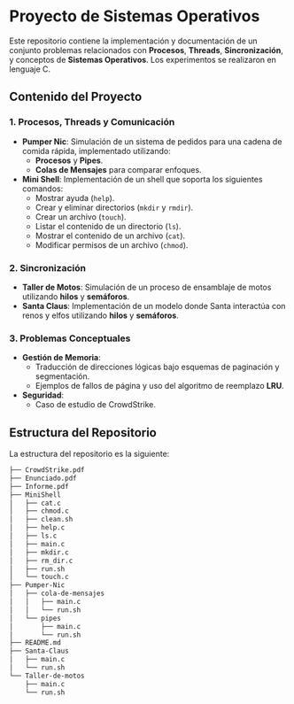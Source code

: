 # Proyecto de Sistemas Operativos

Este repositorio contiene la implementación y documentación de un conjunto problemas relacionados con **Procesos**, **Threads**, **Sincronización**, y conceptos de **Sistemas Operativos**. Los experimentos se realizaron en lenguaje C.

## Contenido del Proyecto

### 1. Procesos, Threads y Comunicación
- **Pumper Nic**: Simulación de un sistema de pedidos para una cadena de comida rápida, implementado utilizando:
  - **Procesos** y **Pipes**.
  - **Colas de Mensajes** para comparar enfoques.
- **Mini Shell**: Implementación de un shell que soporta los siguientes comandos:
  - Mostrar ayuda (`help`).
  - Crear y eliminar directorios (`mkdir` y `rmdir`).
  - Crear un archivo (`touch`).
  - Listar el contenido de un directorio (`ls`).
  - Mostrar el contenido de un archivo (`cat`).
  - Modificar permisos de un archivo (`chmod`).

### 2. Sincronización
- **Taller de Motos**: Simulación de un proceso de ensamblaje de motos utilizando **hilos** y **semáforos**.
- **Santa Claus**: Implementación de un modelo donde Santa interactúa con renos y elfos utilizando **hilos** y **semáforos**.

### 3. Problemas Conceptuales
- **Gestión de Memoria**:
  - Traducción de direcciones lógicas bajo esquemas de paginación y segmentación.
  - Ejemplos de fallos de página y uso del algoritmo de reemplazo **LRU**.
- **Seguridad**:
  - Caso de estudio de CrowdStrike.

## Estructura del Repositorio
La estructura del repositorio es la siguiente:

```bash
├── CrowdStrike.pdf
├── Enunciado.pdf
├── Informe.pdf
├── MiniShell
│   ├── cat.c
│   ├── chmod.c
│   ├── clean.sh
│   ├── help.c
│   ├── ls.c
│   ├── main.c
│   ├── mkdir.c
│   ├── rm_dir.c
│   ├── run.sh
│   └── touch.c
├── Pumper-Nic
│   ├── cola-de-mensajes
│   │   ├── main.c
│   │   └── run.sh
│   └── pipes
│       ├── main.c
│       └── run.sh
├── README.md
├── Santa-Claus
│   ├── main.c
│   └── run.sh
└── Taller-de-motos
    ├── main.c
    └── run.sh
```



